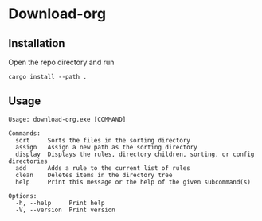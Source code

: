# Download-org

## Installation
Open the repo directory and run
```
cargo install --path .
```

## Usage

```
Usage: download-org.exe [COMMAND]

Commands:
  sort     Sorts the files in the sorting directory
  assign   Assign a new path as the sorting directory
  display  Displays the rules, directory children, sorting, or config directories
  add      Adds a rule to the current list of rules
  clean    Deletes items in the directory tree
  help     Print this message or the help of the given subcommand(s)

Options:
  -h, --help     Print help
  -V, --version  Print version
```